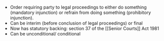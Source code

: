 - Order requiring party to legal proceedings to either do something (mandatory injunction) or refrain from doing something (prohibitory injunction). 
- Can be interim (before conclusion of legal proceedings) or final
- Now has statutory backing: section 37 of the [[Senior Courts]] Act 1981
- Can be unconditional/ conditional